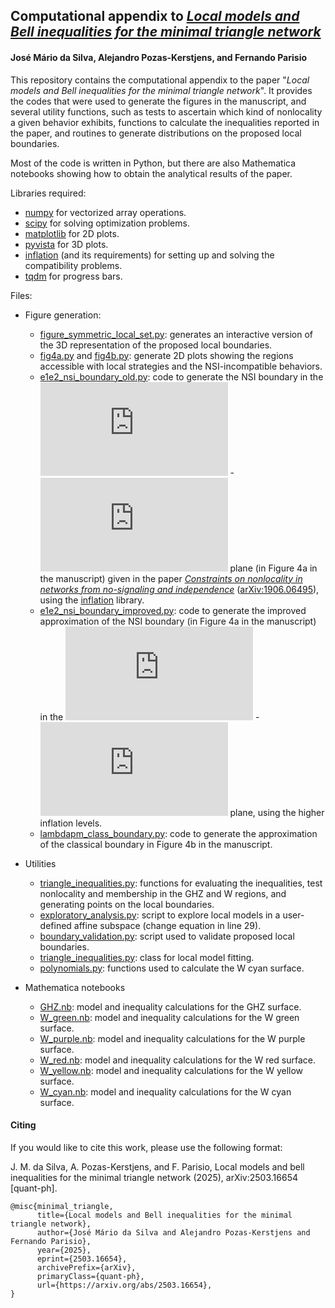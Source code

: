 ## Computational appendix to *[Local models and Bell inequalities for the minimal triangle network](https://www.arxiv.org/abs/????.?????)*
#### José Mário da Silva, Alejandro Pozas-Kerstjens, and Fernando Parisio 

This repository contains the computational appendix to the paper "*Local models and Bell inequalities for the minimal triangle network*". It provides the codes that were used to generate the figures in the manuscript, and several utility functions, such as tests to ascertain which kind of nonlocality a given behavior exhibits, functions to calculate the inequalities reported in the paper, and routines to generate distributions on the proposed local boundaries.

Most of the code is written in Python, but there are also Mathematica notebooks showing how to obtain the analytical results of the paper.

Libraries required:

- [numpy](https://www.numpy.org) for vectorized array operations.
- [scipy](https://scipy.org/) for solving optimization problems.
- [matplotlib](https://matplotlib.org) for 2D plots.
- [pyvista](https://pyvista.org/) for 3D plots.
- [inflation](https://www.github.com/ecboghiu/inflation) (and its 
  requirements) for setting up and solving the compatibility problems.
- [tqdm](https://tqdm.github.io/) for progress bars.

Files:

* Figure generation:
  - [figure_symmetric_local_set.py](https://github.com/mariofilho281/symmetric_triangle/blob/main/figure_symmetric_local_set.py): generates an interactive version of the 3D representation of the proposed local boundaries.
  - [fig4a.py](https://github.com/mariofilho281/symmetric_triangle/blob/main/fig4a.py) and [fig4b.py](https://github.com/mariofilho281/symmetric_triangle/blob/main/fig4b.py): generate 2D plots showing the regions accessible with local strategies and the NSI-incompatible behaviors.
  - [e1e2_nsi_boundary_old.py](https://github.com/mariofilho281/symmetric_triangle/blob/main/e1e2_nsi_boundary_old.py): code to generate the NSI boundary in the ![](https://latex.codecogs.com/svg.latex?E_1) - ![](https://latex.codecogs.com/svg.latex?E_2) plane (in Figure 4a in the manuscript) given in the paper [_Constraints on nonlocality in networks from no-signaling and independence_](https://doi.org/10.1038/s41467-020-16137-4) ([arXiv:1906.06495](https://arxiv.org/abs/1906.06495)), using the [inflation](https://www.github.com/ecboghiu/inflation) library.
  - [e1e2_nsi_boundary_improved.py](https://github.com/mariofilho281/symmetric_triangle/blob/main/e1e2_nsi_boundary_improved.py): code to generate the improved approximation of the NSI boundary (in Figure 4a in the manuscript) in the ![](https://latex.codecogs.com/svg.latex?E_1) - ![](https://latex.codecogs.com/svg.latex?E_2) plane, using the higher inflation levels.
  - [lambdapm_class_boundary.py](https://github.com/mariofilho281/symmetric_triangle/blob/main/lambdapm_class_boundary.py): code to generate the approximation of the classical boundary in Figure 4b in the manuscript.

* Utilities
  - [triangle_inequalities.py](https://github.com/mariofilho281/symmetric_triangle/blob/main/triangle_inequalities.py): functions for evaluating the inequalities, test nonlocality and membership in the GHZ and W regions, and generating points on the local boundaries.
  - [exploratory_analysis.py](https://github.com/mariofilho281/symmetric_triangle/blob/main/exploratory_analysis.py): script to explore local models in a user-defined affine subspace (change equation in line 29).
  - [boundary_validation.py](https://github.com/mariofilho281/symmetric_triangle/blob/main/boundary_validation.py): script used to validate proposed local boundaries.
  - [triangle_inequalities.py](https://github.com/mariofilho281/symmetric_triangle/blob/main/triangle.py): class for local model fitting.
  - [polynomials.py](https://github.com/mariofilho281/symmetric_triangle/blob/main/polynomials.py): functions used to calculate the W cyan surface.

* Mathematica notebooks
  - [GHZ.nb](https://github.com/mariofilho281/symmetric_triangle/blob/main/GHZ.nb): model and inequality calculations for the GHZ surface.
  - [W_green.nb](https://github.com/mariofilho281/symmetric_triangle/blob/main/W_green.nb): model and inequality calculations for the W green surface.
  - [W_purple.nb](https://github.com/mariofilho281/symmetric_triangle/blob/main/W_purple.nb): model and inequality calculations for the W purple surface.
  - [W_red.nb](https://github.com/mariofilho281/symmetric_triangle/blob/main/W_red.nb): model and inequality calculations for the W red surface.
  - [W_yellow.nb](https://github.com/mariofilho281/symmetric_triangle/blob/main/W_yellow.nb): model and inequality calculations for the W yellow surface.
  - [W_cyan.nb](https://github.com/mariofilho281/symmetric_triangle/blob/main/W_cyan.nb): model and inequality calculations for the W cyan surface.

#### Citing
If you would like to cite this work, please use the following format:

J. M. da Silva, A. Pozas-Kerstjens, and F. Parisio, Local models and bell inequalities for the minimal triangle network (2025), arXiv:2503.16654 [quant-ph].

```
@misc{minimal_triangle,
      title={Local models and Bell inequalities for the minimal triangle network}, 
      author={José Mário da Silva and Alejandro Pozas-Kerstjens and Fernando Parisio},
      year={2025},
      eprint={2503.16654},
      archivePrefix={arXiv},
      primaryClass={quant-ph},
      url={https://arxiv.org/abs/2503.16654}, 
}
```
